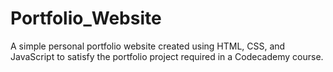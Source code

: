 # Portfolio_Website
A simple personal portfolio website created using HTML, CSS, and JavaScript to satisfy the portfolio project required in a Codecademy course.
